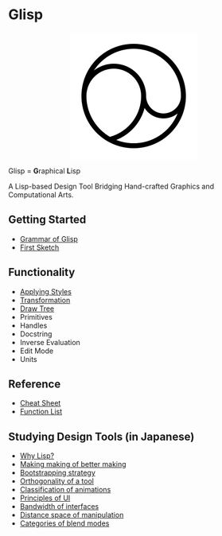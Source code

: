# Glisp

<img src="./favicon/android-chrome-512x512.png" style="width: 256px; margin: 0 auto; display: block;" />

Glisp = **G**raphical **L**isp

A Lisp-based Design Tool Bridging Hand-crafted Graphics and Computational Arts.

## Getting Started

- [Grammar of Glisp](syntax-en)
- [First Sketch](get-started-en)

## Functionality

- [Applying Styles](styles-en)
- [Transformation](transform-en)
- [Draw Tree](draw-tree-en)
- Primitives
- Handles
- Docstring
- Inverse Evaluation
- Edit Mode
- Units

## Reference

- [Cheat Sheet](cheatsheet-en)
- [Function List](ref)

## Studying Design Tools (in Japanese)

- [Why Lisp?](why-lisp)
- [Making making of better making](https://baku89.com/2020/06/26/c-activity)
- [Bootstrapping strategy](bootstrapping ':disabled')
- [Orthogonality of a tool](orthogonality)
- [Classification of animations](classification-of-animating)
- [Principles of UI](principles)
- [Bandwidth of interfaces](bandwidth)
- [Distance space of manipulation](distance-space ':disabled')
- [Categories of blend modes](blend-modes)
